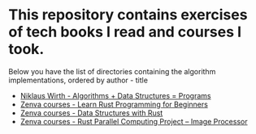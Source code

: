 # This repository contains exercises of tech books I read and courses I took.

Below you have the list of directories containing the algorithm implementations, ordered by author - title
- [Niklaus Wirth - Algorithms + Data Structures = Programs](Niklaus%20Wirth%20-%20Algorithms%20%2B%20Data%20Structures%20%3D%20Programs/)
- [Zenva courses - Learn Rust Programming for Beginners](Zenva%20courses/Learn%20Rust%20Programming%20for%20Beginners)
- [Zenva courses - Data Structures with Rust](Zenva%20courses/Data%20Structures%20with%20Rust)
- [Zenva courses - Rust Parallel Computing Project – Image Processor](Zenva%20courses/Rust%20Parallel%20Computing%20Project%20%E2%80%93%20Image%20Processor)
